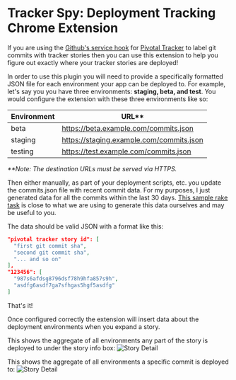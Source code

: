 # Tracker Spy: Deployment Tracking Chrome Extension
If you are using the [Github's service hook](http://www.pivotaltracker.com/community/tracker-blog/guide-githubs-service-hook-tracker) 
for [Pivotal Tracker](http://www.pivotaltracker.com) to label git commits with tracker stories then you can use 
this extension to help you figure out exactly where your tracker stories are deployed!

In order to use this plugin you will need to provide a specifically formatted JSON file for each environment 
your app can be deployed to.  For example, let's say you you have three environments: **staging, beta, and test**. 
You would configure the extension with these three environments like so:

| Environment   | URL**                                    |
| ------------- |------------------------------------------|
| beta          | https://beta.example.com/commits.json    |
| staging       | https://staging.example.com/commits.json |
| testing       | https://test.example.com/commits.json    |

_**Note: The destination URLs must be served via HTTPS._

Then either manually, as part of your deployment scripts, etc. you update the commits.json file with recent commit
data.  For my purposes, I just generated data for all the commits within the last 30 days.  [This sample
rake task](sample.rake) is close to what we are using to generate this data ourselves and may be useful to you.

The data should be valid JSON with a format like this: 

```json
"pivotal tracker story id": [
  "first git commit sha", 
  "second git commit sha", 
  "... and so on"
],
"123456": [
  "987s6afdsg8796dsf78h9hfa857s9h", 
  "asdfg6asdf7ga7sfhgas5hgf5asdfg"
]
```

That's it!

Once configured correctly the extension will insert data about the deployment environments when you expand a story.

This shows the aggregate of all environments any part of the story is deployed to under the story info box:
![Story Detail](https://github.com/blizzo521/tracker_deployment_chrome_extension/blob/master/story_detail.png "Story Detail")

This shows the aggregate of all environments a specific commit is deployed to:
![Story Detail](https://github.com/blizzo521/tracker_deployment_chrome_extension/blob/master/commit_detail.png "Story Detail")
